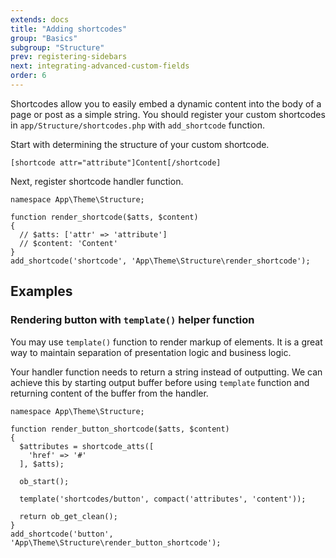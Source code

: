 ```yaml
---
extends: docs
title: "Adding shortcodes"
group: "Basics"
subgroup: "Structure"
prev: registering-sidebars
next: integrating-advanced-custom-fields
order: 6
---
```


Shortcodes allow you to easily embed a dynamic content into the body of a page or post as a simple string. You should register your custom shortcodes in `app/Structure/shortcodes.php` with `add_shortcode` function.

Start with determining the structure of your custom shortcode.

```
[shortcode attr="attribute"]Content[/shortcode]
```

Next, register shortcode handler function.

```
namespace App\Theme\Structure;

function render_shortcode($atts, $content)
{
  // $atts: ['attr' => 'attribute']
  // $content: 'Content'
}
add_shortcode('shortcode', 'App\Theme\Structure\render_shortcode');
```

## Examples

### Rendering button with `template()` helper function

You may use `template()` function to render markup of elements. It is a great way to maintain separation of presentation logic and business logic.

Your handler function needs to return a string instead of outputting. We can achieve this by starting output buffer before using `template` function and returning content of the buffer from the handler.

```
namespace App\Theme\Structure;

function render_button_shortcode($atts, $content)
{
  $attributes = shortcode_atts([
    'href' => '#'
  ], $atts);

  ob_start();

  template('shortcodes/button', compact('attributes', 'content'));

  return ob_get_clean();
}
add_shortcode('button', 'App\Theme\Structure\render_button_shortcode');
```
